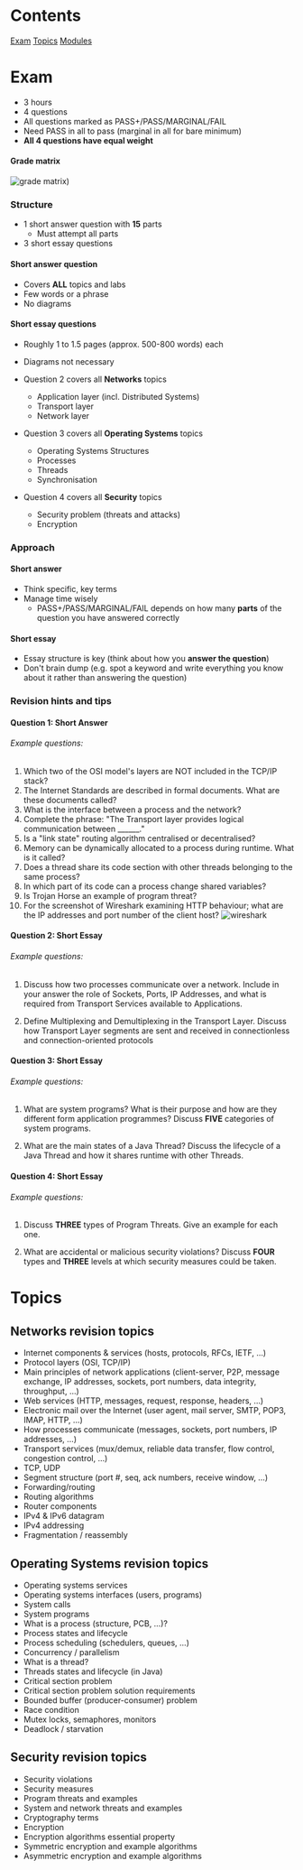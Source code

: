 
# Contents

[Exam](#exam)
[Topics](#topics)
[Modules](#modules)


# Exam

- 3 hours
- 4 questions
- All questions marked as PASS+/PASS/MARGINAL/FAIL
- Need PASS in all to pass (marginal in all for bare minimum)
- **All 4 questions have equal weight**


#### Grade matrix

![grade matrix](cs2005-gradematrix.png))


### Structure

- 1 short answer question with **15** parts
	- Must attempt all parts
- 3 short essay questions

#### Short answer question

- Covers **ALL** topics and labs
- Few words or a phrase
- No diagrams


#### Short essay questions

- Roughly 1 to 1.5 pages (approx. 500-800 words) each
- Diagrams not necessary

-  Question 2 covers all **Networks** topics 
	- Application layer (incl. Distributed Systems)
	- Transport layer
	- Network layer
- Question 3 covers all **Operating Systems** topics
	- Operating Systems Structures
	- Processes
	- Threads
	- Synchronisation
- Question 4 covers all **Security** topics
	- Security problem (threats and attacks)
	- Encryption


### Approach

#### Short answer
- Think specific, key terms
- Manage time wisely
	- PASS+/PASS/MARGINAL/FAIL depends on how many **parts** of the question you have answered correctly

#### Short essay
- Essay structure is key (think about how you **answer the question**)
- Don't brain dump (e.g. spot a keyword and write everything you know about it rather than answering the question)



### Revision hints and tips

#### Question 1: Short Answer

###### Example questions:

1. Which two of the OSI model's layers are NOT included in the TCP/IP stack?
2. The Internet Standards are described in formal documents. What are these documents called?
3. What is the interface between a process and the network?
4. Complete the phrase: "The Transport layer provides logical communication between \_\_\_\_\_\_."
5. Is a "link state" routing algorithm centralised or decentralised?
6. Memory can be dynamically allocated to a process during runtime. What is it called?
7. Does a thread share its code section with other threads belonging to the same process?
8. In which part of its code can a process change shared variables?
9. Is Trojan Horse an example of program threat?
10. For the screenshot of Wireshark examining HTTP behaviour; what are the IP addresses and port number of the client host? ![wireshark](wireshark-exam-q.png)

#### Question 2: Short Essay

###### Example questions:

1. Discuss how two processes communicate over a network. Include in your answer the role of Sockets, Ports, IP Addresses, and what is required from Transport Services available to Applications.

2. Define Multiplexing and Demultiplexing in the Transport Layer. Discuss how Transport Layer segments are sent and received in connectionless and connection-oriented protocols


#### Question 3: Short Essay

###### Example questions:

1. What are system programs? What is their purpose and how are they different form application programmes? Discuss **FIVE** categories of system programs.

2. What are the main states of a Java Thread? Discuss the lifecycle of a Java Thread and how it shares runtime with other Threads.


#### Question 4: Short Essay

###### Example questions:

1. Discuss **THREE** types of Program Threats. Give an example for each one.

2. What are accidental or malicious security violations? Discuss **FOUR** types and **THREE** levels at which security measures could be taken.



# Topics


## Networks revision topics

- Internet components & services (hosts, protocols, RFCs, IETF, …)
- Protocol layers (OSI, TCP/IP)
- Main principles of network applications (client-server, P2P, message exchange, IP addresses, sockets, port numbers, data integrity, throughput, …)
- Web services (HTTP, messages, request, response, headers, …)
- Electronic mail over the Internet (user agent, mail server, SMTP, POP3, IMAP, HTTP, …)
- How processes communicate (messages, sockets, port numbers, IP addresses, …)
- Transport services (mux/demux, reliable data transfer, flow control, congestion control, …)
- TCP, UDP
- Segment structure (port #, seq, ack numbers, receive window, …)
- Forwarding/routing
- Routing algorithms
- Router components
- IPv4 & IPv6 datagram
- IPv4 addressing 
- Fragmentation / reassembly


## Operating Systems revision topics

- Operating systems services
- Operating systems interfaces (users, programs)
- System calls
- System programs
- What is a process (structure, PCB, …)?
- Process states and lifecycle
- Process scheduling (schedulers, queues, …)
- Concurrency / parallelism
- What is a thread?
- Threads states and lifecycle (in Java)
- Critical section problem
- Critical section problem solution requirements
- Bounded buffer (producer-consumer) problem
- Race condition
- Mutex locks, semaphores, monitors
- Deadlock / starvation


## Security revision topics

- Security violations
- Security measures
- Program threats and examples 
- System and network threats and examples
- Cryptography terms
- Encryption 
- Encryption algorithms essential property
- Symmetric encryption and example algorithms
- Asymmetric encryption and example algorithms